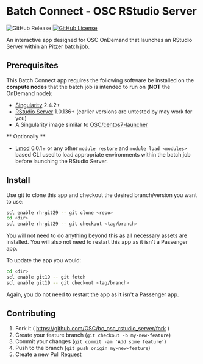 # Batch Connect - OSC RStudio Server

![GitHub Release](https://img.shields.io/github/release/osc/bc_osc_rstudio_server_pitzer.svg)
[![GitHub License](https://img.shields.io/badge/license-MIT-green.svg)](https://opensource.org/licenses/MIT)

An interactive app designed for OSC OnDemand that launches an RStudio Server
within an Pitzer batch job.

## Prerequisites

This Batch Connect app requires the following software be installed on the
**compute nodes** that the batch job is intended to run on (**NOT** the
OnDemand node):

- [Singularity] 2.4.2+
- [RStudio Server] 1.0.136+ (earlier versions are untested by may work for you)
- A Singularity image similar to [OSC/centos7-launcher]

** Optionally **
- [Lmod] 6.0.1+ or any other `module restore` and `module load <modules>` based
  CLI used to load appropriate environments within the batch job before
  launching the RStudio Server.

[R]: https://www.r-project.org/
[RStudio Server]: https://www.rstudio.com/products/rstudio-server/
[Singularity]: https://www.sylabs.io/docs/
[Lmod]: https://www.tacc.utexas.edu/research-development/tacc-projects/lmod
[OSC/centos7-launcher]: https://www.singularity-hub.org/collections/2328

## Install

Use git to clone this app and checkout the desired branch/version you want to
use:

```sh
scl enable rh-git29 -- git clone <repo>
cd <dir>
scl enable rh-git29 -- git checkout <tag/branch>
```

You will not need to do anything beyond this as all necessary assets are
installed. You will also not need to restart this app as it isn't a Passenger
app.

To update the app you would:

```sh
cd <dir>
scl enable git19 -- git fetch
scl enable git19 -- git checkout <tag/branch>
```

Again, you do not need to restart the app as it isn't a Passenger app.

## Contributing

1. Fork it ( https://github.com/OSC/bc_osc_rstudio_server/fork )
2. Create your feature branch (`git checkout -b my-new-feature`)
3. Commit your changes (`git commit -am 'Add some feature'`)
4. Push to the branch (`git push origin my-new-feature`)
5. Create a new Pull Request
